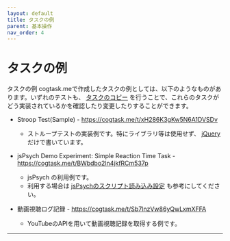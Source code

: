 ```yaml
---
layout: default
title: タスクの例
parent: 基本操作
nav_order: 4
---
```


# タスクの例

タスクの例
cogtask.meで作成したタスクの例としては、以下のようなものがあります。いずれのテストも、 [タスクのコピー](タスクのコピー.html) を行うことで、これらのタスクがどう実装されているかを確認したり変更したりすることができます。

- Stroop Test(Sample) - <https://cogtask.me/t/xH286K3gKw5N6A1DVSDv>
  - ストループテストの実装例です。特にライブラリ等は使用せず、 [jQuery](../reference/jQuery.html) だけで書いています。

- jsPsych Demo Experiment: Simple Reaction Time Task - <https://cogtask.me/t/BWbdbo2ln4jkfRCm537p>
  - jsPsych の利用例です。
  - 利用する場合は [jsPsychのスクリプト読み込み設定](../reference/jsPsychのスクリプト読み込み設定.html) も参考にしてください。

- 動画視聴ログ記録 - <https://cogtask.me/t/Sb7lnzVw86yQwLxmXFFA>
  - YouTubeのAPIを用いて動画視聴記録を取得する例です。


---
